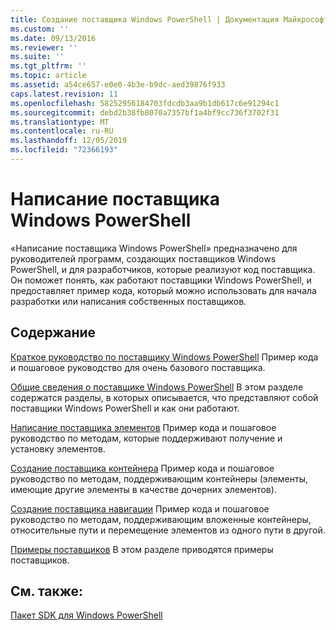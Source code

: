 ```yaml
---
title: Создание поставщика Windows PowerShell | Документация Майкрософт
ms.custom: ''
ms.date: 09/13/2016
ms.reviewer: ''
ms.suite: ''
ms.tgt_pltfrm: ''
ms.topic: article
ms.assetid: a54ce657-e0e0-4b3e-b9dc-aed39876f933
caps.latest.revision: 11
ms.openlocfilehash: 58252956184703fdcdb3aa9b1db617c6e91294c1
ms.sourcegitcommit: debd2b38fb8070a7357bf1a4bf9cc736f3702f31
ms.translationtype: MT
ms.contentlocale: ru-RU
ms.lasthandoff: 12/05/2019
ms.locfileid: "72366193"
---
```

# <a name="writing-a-windows-powershell-provider"></a>Написание поставщика Windows PowerShell

«Написание поставщика Windows PowerShell» предназначено для руководителей программ, создающих поставщиков Windows PowerShell, и для разработчиков, которые реализуют код поставщика. Он поможет понять, как работают поставщики Windows PowerShell, и предоставляет пример кода, который можно использовать для начала разработки или написания собственных поставщиков.

## <a name="in-this-section"></a>Содержание

[Краткое руководство по поставщику Windows PowerShell](./windows-powershell-provider-quickstart.md) Пример кода и пошаговое руководство для очень базового поставщика.

[Общие сведения о поставщике Windows PowerShell](./windows-powershell-provider-overview.md) В этом разделе содержатся разделы, в которых описывается, что представляют собой поставщики Windows PowerShell и как они работают.

[Написание поставщика элементов](./writing-an-item-provider.md) Пример кода и пошаговое руководство по методам, которые поддерживают получение и установку элементов.

[Создание поставщика контейнера](./writing-a-container-provider.md) Пример кода и пошаговое руководство по методам, поддерживающим контейнеры (элементы, имеющие другие элементы в качестве дочерних элементов).

[Создание поставщика навигации](./writing-a-navigation-provider.md) Пример кода и пошаговое руководство по методам, поддерживающим вложенные контейнеры, относительные пути и перемещение элементов из одного пути в другой.

[Примеры поставщиков](./provider-samples.md) В этом разделе приводятся примеры поставщиков.

## <a name="see-also"></a>См. также:

[Пакет SDK для Windows PowerShell](../windows-powershell-reference.md)